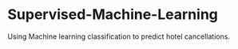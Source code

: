 # Supervised-Machine-Learning
Using Machine learning classification to predict hotel cancellations.
